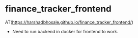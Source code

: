 # finance_tracker_frontend
AT(https://harshadbhosale.github.io/finance_tracker_frontend/)
* Need to run backend in docker for frontend to work.
